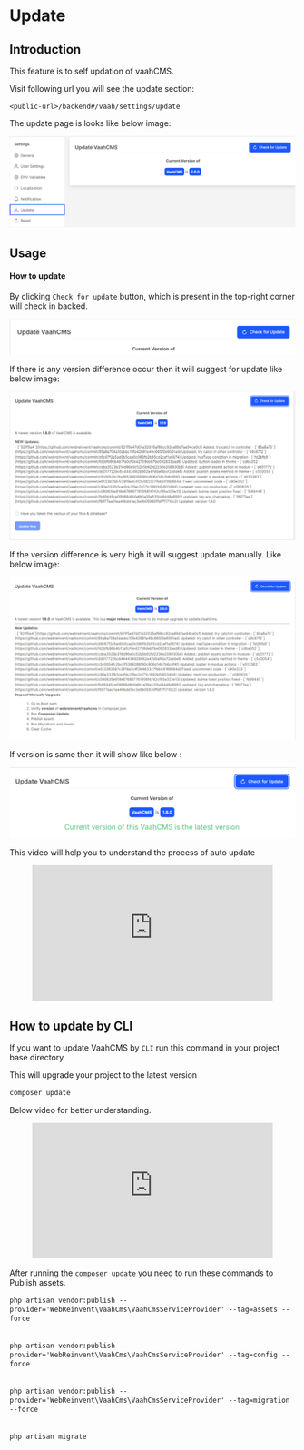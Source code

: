 # Update


## Introduction

This feature is to self updation of vaahCMS. 

Visit following url you will see the update section:
```http request
<public-url>/backend#/vaah/settings/update
```
The update page is looks like below image:

<img src="/images/update-setting-1.png">

## Usage

#### How to update

By clicking `Check for update` button, which is present in the top-right corner will check in backed.

<img src="/images/update-setting-2.png">

If there is any version difference occur then it will suggest for update like below image:

<img src="/images/update-setting-3.png">

If the version difference is very high it will suggest update manually. Like below image:

<img src="/images/update-setting-4.png">

If version is same then it will show like below :

<img src="/images/update-setting-5.png">

This video will help you to understand the process of auto update

<figure>
  <iframe src="https://img-v4.getdemo.dev/screenshot/chrome_cAoLQPpcOd.mp4" frameborder="0" allowfullscreen="true" style="width: 100%; aspect-ratio: 16/9;"> </iframe>
</figure>

## How to update by CLI

If you want to update VaahCMS by `CLI` run this command in your project base directory 

This will upgrade your project to the latest version

```sh
composer update 
```

Below video for better understanding.

<figure>
  <iframe src="https://img-v5.getdemo.dev/screenshot/WindowsTerminal_JTPNIChfLD.mp4" frameborder="0" allowfullscreen="true" style="width: 100%; aspect-ratio: 16/9;"> </iframe>
</figure>

After running the `composer update` you need to run these commands to Publish assets.

```shell script
php artisan vendor:publish --provider='WebReinvent\VaahCms\VaahCmsServiceProvider' --tag=assets --force


php artisan vendor:publish --provider='WebReinvent\VaahCms\VaahCmsServiceProvider' --tag=config --force


php artisan vendor:publish --provider='WebReinvent\VaahCms\VaahCmsServiceProvider' --tag=migration --force


php artisan migrate

```



